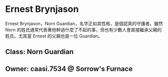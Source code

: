 # Ernest Brynjason

Ernest Brynjason，Norn Guardian，名字正如其性格，是個認真的守護者。雖然 Norn 的姓氏通常代表著他幹過什麼了不起的事，但也有少數人會直接繼承父親的姓氏。尤其當 Ernest 的父親也是一位 Guardian。

## Class: Norn Guardian

## Owner: caasi.7534 @ Sorrow's Furnace
